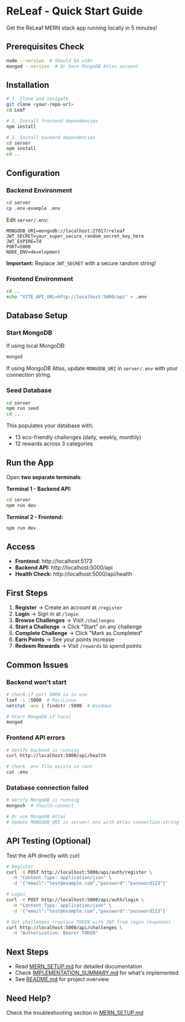 # ReLeaf - Quick Start Guide

Get the ReLeaf MERN stack app running locally in 5 minutes!

## Prerequisites Check

```bash
node --version  # Should be v18+
mongod --version  # Or have MongoDB Atlas account
```

## Installation

```bash
# 1. Clone and navigate
git clone <your-repo-url>
cd Leaf

# 2. Install frontend dependencies
npm install

# 3. Install backend dependencies
cd server
npm install
cd ..
```

## Configuration

### Backend Environment
```bash
cd server
cp .env-example .env
```

Edit `server/.env`:
```env
MONGODB_URI=mongodb://localhost:27017/releaf
JWT_SECRET=your_super_secure_random_secret_key_here
JWT_EXPIRE=7d
PORT=5000
NODE_ENV=development
```

**Important:** Replace `JWT_SECRET` with a secure random string!

### Frontend Environment
```bash
cd ..
echo "VITE_API_URL=http://localhost:5000/api" > .env
```

## Database Setup

### Start MongoDB
If using local MongoDB:
```bash
mongod
```

If using MongoDB Atlas, update `MONGODB_URI` in `server/.env` with your connection string.

### Seed Database
```bash
cd server
npm run seed
cd ..
```

This populates your database with:
- 13 eco-friendly challenges (daily, weekly, monthly)
- 12 rewards across 3 categories

## Run the App

Open **two separate terminals**:

**Terminal 1 - Backend API:**
```bash
cd server
npm run dev
```

**Terminal 2 - Frontend:**
```bash
npm run dev
```

## Access

- **Frontend:** http://localhost:5173
- **Backend API:** http://localhost:5000/api
- **Health Check:** http://localhost:5000/api/health

## First Steps

1. **Register** → Create an account at `/register`
2. **Login** → Sign in at `/login`
3. **Browse Challenges** → Visit `/challenges`
4. **Start a Challenge** → Click "Start" on any challenge
5. **Complete Challenge** → Click "Mark as Completed"
6. **Earn Points** → See your points increase
7. **Redeem Rewards** → Visit `/rewards` to spend points

## Common Issues

### Backend won't start
```bash
# Check if port 5000 is in use
lsof -i :5000  # Mac/Linux
netstat -ano | findstr :5000  # Windows

# Start MongoDB if local
mongod
```

### Frontend API errors
```bash
# Verify backend is running
curl http://localhost:5000/api/health

# Check .env file exists in root
cat .env
```

### Database connection failed
```bash
# Verify MongoDB is running
mongosh  # Should connect

# Or use MongoDB Atlas
# Update MONGODB_URI in server/.env with Atlas connection string
```

## API Testing (Optional)

Test the API directly with curl:

```bash
# Register
curl -X POST http://localhost:5000/api/auth/register \
  -H "Content-Type: application/json" \
  -d '{"email":"test@example.com","password":"password123"}'

# Login
curl -X POST http://localhost:5000/api/auth/login \
  -H "Content-Type: application/json" \
  -d '{"email":"test@example.com","password":"password123"}'

# Get challenges (replace TOKEN with JWT from login response)
curl http://localhost:5000/api/challenges \
  -H "Authorization: Bearer TOKEN"
```

## Next Steps

- Read [MERN_SETUP.md](MERN_SETUP.md) for detailed documentation
- Check [IMPLEMENTATION_SUMMARY.md](IMPLEMENTATION_SUMMARY.md) for what's implemented
- See [README.md](README.md) for project overview

## Need Help?

Check the troubleshooting section in [MERN_SETUP.md](MERN_SETUP.md)

